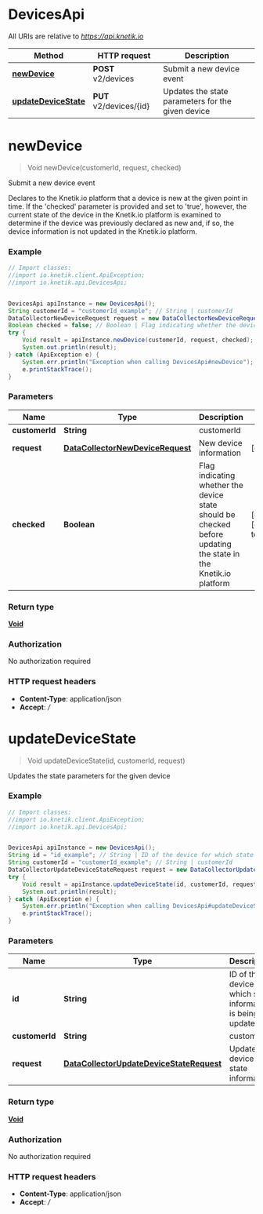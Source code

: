 # DevicesApi

All URIs are relative to *https://api.knetik.io*

Method | HTTP request | Description
------------- | ------------- | -------------
[**newDevice**](DevicesApi.md#newDevice) | **POST** v2/devices | Submit a new device event
[**updateDeviceState**](DevicesApi.md#updateDeviceState) | **PUT** v2/devices/{id} | Updates the state parameters for the given device


<a name="newDevice"></a>
# **newDevice**
> Void newDevice(customerId, request, checked)

Submit a new device event

Declares to the Knetik.io platform that a device is new at the given point in time. If the &#39;checked&#39; parameter is provided and set to &#39;true&#39;, however, the current state of the device in the Knetik.io platform is examined to determine if the device was previously declared as new and, if so, the device information is not updated in the Knetik.io platform.

### Example
```java
// Import classes:
//import io.knetik.client.ApiException;
//import io.knetik.api.DevicesApi;


DevicesApi apiInstance = new DevicesApi();
String customerId = "customerId_example"; // String | customerId
DataCollectorNewDeviceRequest request = new DataCollectorNewDeviceRequest(); // DataCollectorNewDeviceRequest | New device information
Boolean checked = false; // Boolean | Flag indicating whether the device state should be checked before updating the state in the Knetik.io platform
try {
    Void result = apiInstance.newDevice(customerId, request, checked);
    System.out.println(result);
} catch (ApiException e) {
    System.err.println("Exception when calling DevicesApi#newDevice");
    e.printStackTrace();
}
```

### Parameters

Name | Type | Description  | Notes
------------- | ------------- | ------------- | -------------
 **customerId** | **String**| customerId |
 **request** | [**DataCollectorNewDeviceRequest**](DataCollectorNewDeviceRequest.md)| New device information | [optional]
 **checked** | **Boolean**| Flag indicating whether the device state should be checked before updating the state in the Knetik.io platform | [optional] [default to false]

### Return type

[**Void**](.md)

### Authorization

No authorization required

### HTTP request headers

 - **Content-Type**: application/json
 - **Accept**: */*

<a name="updateDeviceState"></a>
# **updateDeviceState**
> Void updateDeviceState(id, customerId, request)

Updates the state parameters for the given device

### Example
```java
// Import classes:
//import io.knetik.client.ApiException;
//import io.knetik.api.DevicesApi;


DevicesApi apiInstance = new DevicesApi();
String id = "id_example"; // String | ID of the device for which state information is being updated
String customerId = "customerId_example"; // String | customerId
DataCollectorUpdateDeviceStateRequest request = new DataCollectorUpdateDeviceStateRequest(); // DataCollectorUpdateDeviceStateRequest | Updated device state information
try {
    Void result = apiInstance.updateDeviceState(id, customerId, request);
    System.out.println(result);
} catch (ApiException e) {
    System.err.println("Exception when calling DevicesApi#updateDeviceState");
    e.printStackTrace();
}
```

### Parameters

Name | Type | Description  | Notes
------------- | ------------- | ------------- | -------------
 **id** | **String**| ID of the device for which state information is being updated |
 **customerId** | **String**| customerId |
 **request** | [**DataCollectorUpdateDeviceStateRequest**](DataCollectorUpdateDeviceStateRequest.md)| Updated device state information | [optional]

### Return type

[**Void**](.md)

### Authorization

No authorization required

### HTTP request headers

 - **Content-Type**: application/json
 - **Accept**: */*

